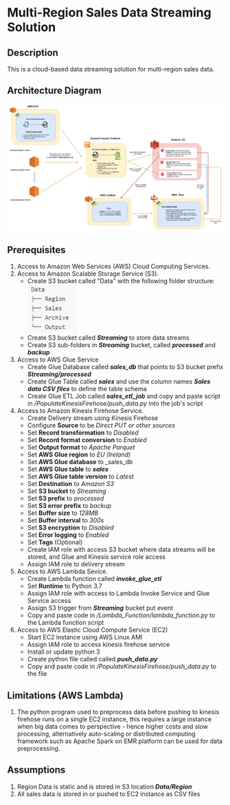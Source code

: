 # Multi-Region Sales Data Streaming Solution
## Description
This is a cloud-based data streaming solution for multi-region sales data.

## Architecture Diagram
![Image of Architecture design](https://github.com/lloydtawanda/RegionSalesDataStreaming/blob/master/SalesStreamingArchitecture.png?raw=true)

## Prerequisites
1. Access to Amazon Web Services (AWS) Cloud Computing Services.
2. Access to Amazon Scalable Storage Service (S3).
   - Create S3 bucket called "Data" with the following folder structure:<br/>
   ![Image of S3 processed data bucket](https://github.com/lloydtawanda/RegionSalesDataStreaming/blob/master/s3_folder_structure.png)
   - Create S3 bucket called **_Streaming_** to store data streams
   - Create S3 sub-folders in **_Streaming_** bucket, called **_processed_** and **_backup_**
3. Access to AWS Glue Service
   - Create Glue Database called **_sales_db_** that points to S3 bucket prefix **_Streaming/processed_** 
   - Create Glue Table called **_sales_** and use the column names **_Sales data CSV files_** to define the table schema
   - Create Glue ETL Job called **_sales_etl_job_** and copy and paste script in _/PopulateKinesisFirehose/push_data.py_ into the job's script
4. Access to Amazon Kinesis Firehose Service.
   - Create Delivery stream using Kinesis Firehose
   - Configure **Source** to be _Direct PUT or other sources_
   - Set **Record transformation** to _Disabled_
   - Set **Record format conversion** to _Enabled_
   - Set **Output format** to _Apache Parquet_
   - Set **AWS Glue region** to _EU (Ireland)_
   - Set **AWS Glue database** to _sales_db
   - Set **AWS Glue table** to **_sales_**
   - Set **AWS Glue table version** to _Latest_
   - Set **Destination** to _Amazon S3_
   - Set **S3 bucket** to _Streaming_
   - Set **S3 prefix** to _processed_
   - Set **S3 error prefix** to _backup_
   - Set **Buffer size** to _128MB_
   - Set **Buffer interval** to _300s_
   - Set **S3 encryption** to _Disabled_
   - Set **Error logging** to _Enabled_
   - Set **Tags** (Optional)
   - Create IAM role with access S3 bucket where data streams will be stored, and Glue and Kinesis service role access
   - Assign IAM role to delivery stream
5. Access to AWS Lambda Sevice.
   - Create Lambda function called **_invoke_glue_etl_**
   - Set **Runtime** to Python 3.7 
   - Assign IAM role with access to Lambda Invoke Service and Glue Service access
   - Assign S3 trigger from **_Streaming_** bucket put event
   - Copy and paste code in _/Lambda_Function/lambda_function.py_ to the Lambda function script
6. Access to AWS Elastic Cloud Compute Service (EC2)
   - Start EC2 instance using AWS Linux AMI
   - Assign IAM role to access kinesis firehose service
   - Install or update python 3
   - Create python file called called **_push_data.py_**
   - Copy and paste code in _/PopulateKinesisFirehose/push_data.py_ to the file

## Limitations (AWS Lambda)
1.  The python program used to preprocess data before pushing to kinesis firehose runs on a single EC2 instance, this requires a large instance when big data comes to perspective - hence higher costs and slow processing, alternatively auto-scaling or distributed computing framework such as Apache Spark on EMR platform can be used for data preprocessing.

## Assumptions
1. Region Data is static and is stored in S3 location **_Data/Region_**
2. All sales data is stored in or pushed to EC2 instance as CSV files


